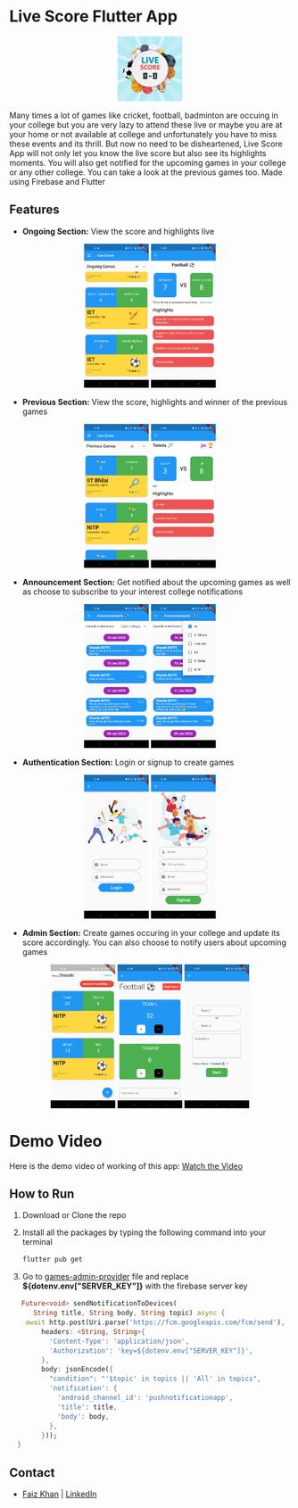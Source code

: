 # Live Score Flutter App
<p align="center">
<img src="https://github.com/FaizFk/Live-Score-App/blob/dev/live_score_flutter_app/Screenshots/live_score_icon.png?raw=true" width="23%"></img> 
</p>

Many times a lot of games like cricket, football, badminton are occuing in your college but you are very lazy to attend these live or maybe you are at your home or not available at college and unfortunately you have to miss these events and its thrill.
But now no need to be disheartened, Live Score App will not only let you know the live score but also see its highlights moments. You will also get notified for the upcoming games in your college or any other college. You can take a look at the previous games too.
Made using Firebase and Flutter

## Features

- **Ongoing Section:** View the score and highlights live                                                                                                                                                                               
<p align="center">
<img src="https://github.com/FaizFk/Live-Score-App/blob/dev/live_score_flutter_app/Screenshots/ongoing.jpg?raw=true" width="23%"></img> 
<img src="https://github.com/FaizFk/Live-Score-App/blob/dev/live_score_flutter_app/Screenshots/ongoing-details.jpg?raw=true" width="23%"></img> 
</p>



- **Previous Section:** View the score, highlights and winner of the previous games

<p align="center">
<img src="https://github.com/FaizFk/Live-Score-App/blob/dev/live_score_flutter_app/Screenshots/previous.jpg?raw=true" width="23%"></img> 
<img src="https://github.com/FaizFk/Live-Score-App/blob/dev/live_score_flutter_app/Screenshots/previous-details.jpg?raw=true" width="23%"></img> 
</p>

- **Announcement Section:** Get notified about the upcoming games as well as choose to subscribe to your interest college notifications

<p align="center">
<img src="https://github.com/FaizFk/Live-Score-App/blob/dev/live_score_flutter_app/Screenshots/announcements.jpg?raw=true" width="23%"></img> 
<img src="https://github.com/FaizFk/Live-Score-App/blob/dev/live_score_flutter_app/Screenshots/announcement-settings.jpg?raw=true" width="23%"></img> 
</p>

- **Authentication Section:** Login or signup to create games
<p align="center">
<img src="https://github.com/FaizFk/Live-Score-App/blob/dev/live_score_flutter_app/Screenshots/login.jpg?raw=true" width="23%"></img> 
<img src="https://github.com/FaizFk/Live-Score-App/blob/dev/live_score_flutter_app/Screenshots/signup.jpg?raw=true" width="23%"></img> 
</p>

- **Admin Section:** Create games occuring in your college and update its score accordingly. You can also choose to notify users about upcoming games

<p align="center">
<img src="https://github.com/FaizFk/Live-Score-App/blob/dev/live_score_flutter_app/Screenshots/admin-screen.jpg?raw=true" width="23%"></img> 
<img src="https://github.com/FaizFk/Live-Score-App/blob/dev/live_score_flutter_app/Screenshots/score-controller.jpg?raw=true" width="23%"></img> 
<img src="https://github.com/FaizFk/Live-Score-App/blob/dev/live_score_flutter_app/Screenshots/create-game.jpg?raw=true" width="23%"></img> 
</p>


# Demo Video

Here is the demo video of working of this app: [Watch the Video](https://youtu.be/RqpSwHATNSU)

## How to Run

1. Download or Clone the repo
2. Install all the packages by typing the following command into your terminal

   ```sh
   flutter pub get
   ```
3. Go to [games-admin-provider](lib/providers/games_admin_provider.dart) file and replace **${dotenv.env["SERVER_KEY"]}** with the firebase server key

```dart
   Future<void> sendNotificationToDevices(
      String title, String body, String topic) async {
    await http.post(Uri.parse('https://fcm.googleapis.com/fcm/send'),
        headers: <String, String>{
          'Content-Type': 'application/json',
          'Authorization': 'key=${dotenv.env["SERVER_KEY"]}',
        },
        body: jsonEncode({
          "condition": "'$topic' in topics || 'All' in topics",
          'notification': {
            'android_channel_id': 'pushnotificationapp',
            'title': title,
            'body': body,
          },
        }));
  }
```

## Contact

- [Faiz Khan](https://github.com/FaizFk/) | [LinkedIn](linkedin.com/in/faiz-khan-4793731ba/)
